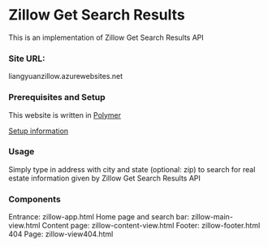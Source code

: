 # Zillow Get Search Results

This is an implementation of Zillow Get Search Results API

### Site URL:
liangyuanzillow.azurewebsites.net

### Prerequisites and Setup
This website is written in [Polymer](https://www.polymer-project.org/1.0/)

[Setup information](https://github.com/Polymer/polymer-cli)

### Usage

Simply type in address with city and state (optional: zip) to search for real estate information given by Zillow Get Search Results API

### Components

Entrance: zillow-app.html
Home page and search bar: zillow-main-view.html
Content page: zillow-content-view.html
Footer: zillow-footer.html
404 Page: zillow-view404.html